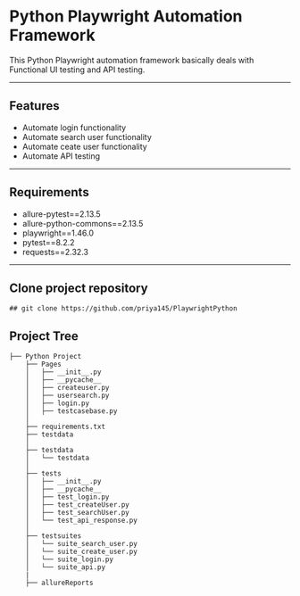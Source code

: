 # Python Playwright Automation Framework
This Python Playwright automation framework basically deals with Functional UI testing and API testing. 
***
## Features
- Automate login functionality
- Automate search user functionality
- Automate ceate user functionality
- Automate API testing
***
## Requirements
- allure-pytest==2.13.5
- allure-python-commons==2.13.5
- playwright==1.46.0
- pytest==8.2.2
- requests==2.32.3
***
## Clone project repository
```
## git clone https://github.com/priya145/PlaywrightPython
```
## Project Tree
```
├── Python Project
    ├── Pages
    │   ├── __init__.py
    │   ├── __pycache__
    │   ├── createuser.py
    │   ├── usersearch.py
    │   ├── login.py
    │   ├── testcasebase.py
    │
    ├── requirements.txt  
    ├── testdata
    │
    ├── testdata   
    │   └── testdata
    │
    ├── tests
    │   ├── __init__.py
    │   ├── __pycache__
    │   ├── test_login.py
    │   ├── test_createUser.py
    │   ├── test_searchUser.py
    │   └── test_api_response.py
    │
    ├── testsuites
    │   └── suite_search_user.py
    │   └── suite_create_user.py
    │   └── suite_login.py
    │   └── suite_api.py
    |
    ├── allureReports
 ```
